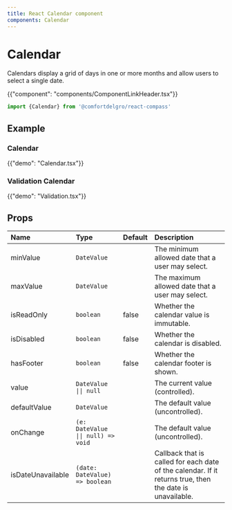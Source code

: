 ```yaml
---
title: React Calendar component
components: Calendar
---
```


# Calendar

<p class="description">Calendars display a grid of days in one or more months and allow users to select a single date.</p>

{{"component": "components/ComponentLinkHeader.tsx"}}

```jsx
import {Calendar} from '@comfortdelgro/react-compass'
```

## Example

### Calendar

{{"demo": "Calendar.tsx"}}

### Validation Calendar

{{"demo": "Validation.tsx"}}

## Props

| Name              | Type                               | Default | Description                                                                                              |
| :---------------- | :--------------------------------- | :------ | :------------------------------------------------------------------------------------------------------- |
| minValue          | `DateValue`                        |         | The minimum allowed date that a user may select.                                                         |
| maxValue          | `DateValue`                        |         | The maximum allowed date that a user may select.                                                         |
| isReadOnly        | `boolean`                          | false   | Whether the calendar value is immutable.                                                                 |
| isDisabled        | `boolean`                          | false   | Whether the calendar is disabled.                                                                        |
| hasFooter         | `boolean`                          | false   | Whether the calendar footer is shown.                                                                    |
| value             | `DateValue \|\| null`              |         | The current value (controlled).                                                                          |
| defaultValue      | `DateValue`                        |         | The default value (uncontrolled).                                                                        |
| onChange          | `(e: DateValue \|\| null) => void` |         | The default value (uncontrolled).                                                                        |
| isDateUnavailable | `(date: DateValue) => boolean`     |         | Callback that is called for each date of the calendar. If it returns true, then the date is unavailable. |
